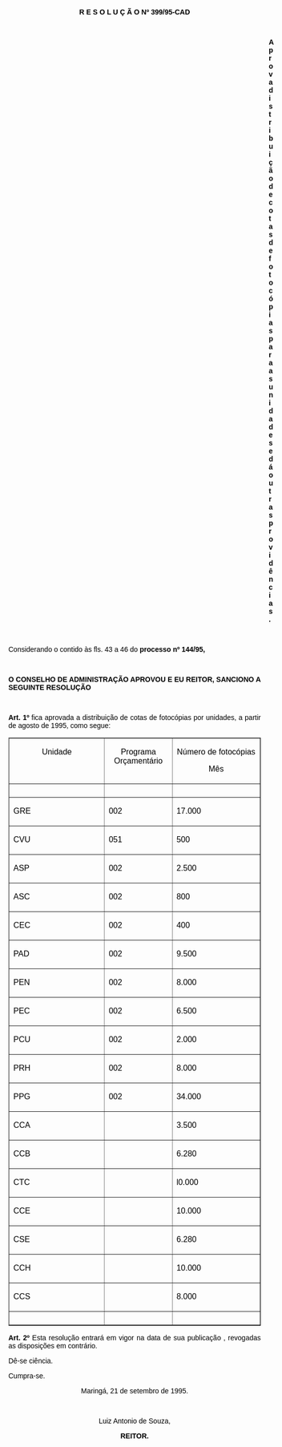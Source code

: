 <BODY TEXT="#000000">

<B><FONT FACE="Arial"><P ALIGN="CENTER">R E S O L U &Ccedil; &Atilde; O  Nº 399/95-CAD</P>
</B><P ALIGN="JUSTIFY"></P>
<P ALIGN="JUSTIFY">&nbsp;</P><DIR>
<DIR>
<DIR>
<DIR>
<DIR>
<DIR>
<DIR>
<DIR>
<DIR>
<DIR>
<DIR>
<DIR>
<DIR>

<B><P ALIGN="JUSTIFY">Aprova distribui&ccedil;&atilde;o de cotas de fotoc&oacute;pias para as unidades e d&aacute; outras provid&ecirc;ncias.</P>
</B><P ALIGN="JUSTIFY"></P>
<P ALIGN="JUSTIFY">&nbsp;</P></DIR>
</DIR>
</DIR>
</DIR>
</DIR>
</DIR>
</DIR>
</DIR>
</DIR>
</DIR>
</DIR>
</DIR>
</DIR>

<P ALIGN="JUSTIFY">Considerando o contido &agrave;s fls. 43 a 46 do <B>processo nº 144/95,</P>
<P ALIGN="JUSTIFY"></P>
</B><P ALIGN="JUSTIFY">&nbsp;</P>
<B><P ALIGN="JUSTIFY">O CONSELHO DE ADMINISTRA&Ccedil;&Atilde;O APROVOU E EU REITOR, SANCIONO A SEGUINTE RESOLU&Ccedil;&Atilde;O</P>
</B><P ALIGN="JUSTIFY"></P>
<P ALIGN="JUSTIFY">&nbsp;</P>
<B><P ALIGN="JUSTIFY">Art. 1º</B>  fica aprovada a distribui&ccedil;&atilde;o de cotas de fotoc&oacute;pias por unidades, a partir de agosto de 1995, como segue:</P>
<P ALIGN="JUSTIFY"></P></FONT>
<TABLE BORDER CELLSPACING=1 CELLPADDING=4 WIDTH=595>
<TR><TD WIDTH="38%" VALIGN="TOP">
<FONT FACE="Arial"><P ALIGN="CENTER">Unidade</FONT></TD>
<TD WIDTH="27%" VALIGN="TOP">
<FONT FACE="Arial"><P ALIGN="CENTER">Programa Or&ccedil;ament&aacute;rio</FONT></TD>
<TD WIDTH="35%" VALIGN="TOP">
<FONT FACE="Arial"><P ALIGN="CENTER">N&uacute;mero de fotoc&oacute;pias</P>
<P ALIGN="CENTER">M&ecirc;s</FONT></TD>
</TR>
<TR><TD WIDTH="38%" VALIGN="TOP">&nbsp;</TD>
<TD WIDTH="27%" VALIGN="TOP">&nbsp;</TD>
<TD WIDTH="35%" VALIGN="TOP">&nbsp;</TD>
</TR>
<TR><TD WIDTH="38%" VALIGN="TOP">
<FONT FACE="Arial"><P ALIGN="JUSTIFY">GRE</FONT></TD>
<TD WIDTH="27%" VALIGN="TOP">
<FONT FACE="Arial"><P ALIGN="JUSTIFY">002</FONT></TD>
<TD WIDTH="35%" VALIGN="TOP">
<FONT FACE="Arial"><P ALIGN="JUSTIFY">17.000</FONT></TD>
</TR>
<TR><TD WIDTH="38%" VALIGN="TOP">
<FONT FACE="Arial"><P ALIGN="JUSTIFY">CVU</FONT></TD>
<TD WIDTH="27%" VALIGN="TOP">
<FONT FACE="Arial"><P ALIGN="JUSTIFY">051</FONT></TD>
<TD WIDTH="35%" VALIGN="TOP">
<FONT FACE="Arial"><P ALIGN="JUSTIFY">500</FONT></TD>
</TR>
<TR><TD WIDTH="38%" VALIGN="TOP">
<FONT FACE="Arial"><P ALIGN="JUSTIFY">ASP</FONT></TD>
<TD WIDTH="27%" VALIGN="TOP">
<FONT FACE="Arial"><P ALIGN="JUSTIFY">002</FONT></TD>
<TD WIDTH="35%" VALIGN="TOP">
<FONT FACE="Arial"><P ALIGN="JUSTIFY">2.500</FONT></TD>
</TR>
<TR><TD WIDTH="38%" VALIGN="TOP">
<FONT FACE="Arial"><P ALIGN="JUSTIFY">ASC</FONT></TD>
<TD WIDTH="27%" VALIGN="TOP">
<FONT FACE="Arial"><P ALIGN="JUSTIFY">002</FONT></TD>
<TD WIDTH="35%" VALIGN="TOP">
<FONT FACE="Arial"><P ALIGN="JUSTIFY">800</FONT></TD>
</TR>
<TR><TD WIDTH="38%" VALIGN="TOP">
<FONT FACE="Arial"><P ALIGN="JUSTIFY">CEC</FONT></TD>
<TD WIDTH="27%" VALIGN="TOP">
<FONT FACE="Arial"><P ALIGN="JUSTIFY">002</FONT></TD>
<TD WIDTH="35%" VALIGN="TOP">
<FONT FACE="Arial"><P ALIGN="JUSTIFY">400</FONT></TD>
</TR>
<TR><TD WIDTH="38%" VALIGN="TOP">
<FONT FACE="Arial"><P ALIGN="JUSTIFY">PAD</FONT></TD>
<TD WIDTH="27%" VALIGN="TOP">
<FONT FACE="Arial"><P ALIGN="JUSTIFY">002</FONT></TD>
<TD WIDTH="35%" VALIGN="TOP">
<FONT FACE="Arial"><P ALIGN="JUSTIFY">9.500</FONT></TD>
</TR>
<TR><TD WIDTH="38%" VALIGN="TOP">
<FONT FACE="Arial"><P ALIGN="JUSTIFY">PEN</FONT></TD>
<TD WIDTH="27%" VALIGN="TOP">
<FONT FACE="Arial"><P ALIGN="JUSTIFY">002</FONT></TD>
<TD WIDTH="35%" VALIGN="TOP">
<FONT FACE="Arial"><P ALIGN="JUSTIFY">8.000</FONT></TD>
</TR>
<TR><TD WIDTH="38%" VALIGN="TOP">
<FONT FACE="Arial"><P ALIGN="JUSTIFY">PEC</FONT></TD>
<TD WIDTH="27%" VALIGN="TOP">
<FONT FACE="Arial"><P ALIGN="JUSTIFY">002</FONT></TD>
<TD WIDTH="35%" VALIGN="TOP">
<FONT FACE="Arial"><P ALIGN="JUSTIFY">6.500</FONT></TD>
</TR>
<TR><TD WIDTH="38%" VALIGN="TOP">
<FONT FACE="Arial"><P ALIGN="JUSTIFY">PCU</FONT></TD>
<TD WIDTH="27%" VALIGN="TOP">
<FONT FACE="Arial"><P ALIGN="JUSTIFY">002</FONT></TD>
<TD WIDTH="35%" VALIGN="TOP">
<FONT FACE="Arial"><P ALIGN="JUSTIFY">2.000</FONT></TD>
</TR>
<TR><TD WIDTH="38%" VALIGN="TOP">
<FONT FACE="Arial"><P ALIGN="JUSTIFY">PRH</FONT></TD>
<TD WIDTH="27%" VALIGN="TOP">
<FONT FACE="Arial"><P ALIGN="JUSTIFY">002</FONT></TD>
<TD WIDTH="35%" VALIGN="TOP">
<FONT FACE="Arial"><P ALIGN="JUSTIFY">8.000</FONT></TD>
</TR>
<TR><TD WIDTH="38%" VALIGN="TOP">
<FONT FACE="Arial"><P ALIGN="JUSTIFY">PPG</FONT></TD>
<TD WIDTH="27%" VALIGN="TOP">
<FONT FACE="Arial"><P ALIGN="JUSTIFY">002</FONT></TD>
<TD WIDTH="35%" VALIGN="TOP">
<FONT FACE="Arial"><P ALIGN="JUSTIFY">34.000</FONT></TD>
</TR>
<TR><TD WIDTH="38%" VALIGN="TOP">
<FONT FACE="Arial"><P ALIGN="JUSTIFY">CCA</FONT></TD>
<TD WIDTH="27%" VALIGN="TOP">&nbsp;</TD>
<TD WIDTH="35%" VALIGN="TOP">
<FONT FACE="Arial"><P ALIGN="JUSTIFY">3.500</FONT></TD>
</TR>
<TR><TD WIDTH="38%" VALIGN="TOP">
<FONT FACE="Arial"><P ALIGN="JUSTIFY">CCB</FONT></TD>
<TD WIDTH="27%" VALIGN="TOP">&nbsp;</TD>
<TD WIDTH="35%" VALIGN="TOP">
<FONT FACE="Arial"><P ALIGN="JUSTIFY">6.280</FONT></TD>
</TR>
<TR><TD WIDTH="38%" VALIGN="TOP">
<FONT FACE="Arial"><P ALIGN="JUSTIFY">CTC</FONT></TD>
<TD WIDTH="27%" VALIGN="TOP">&nbsp;</TD>
<TD WIDTH="35%" VALIGN="TOP">
<FONT FACE="Arial"><P ALIGN="JUSTIFY">l0.000</FONT></TD>
</TR>
<TR><TD WIDTH="38%" VALIGN="TOP">
<FONT FACE="Arial"><P ALIGN="JUSTIFY">CCE</FONT></TD>
<TD WIDTH="27%" VALIGN="TOP">&nbsp;</TD>
<TD WIDTH="35%" VALIGN="TOP">
<FONT FACE="Arial"><P ALIGN="JUSTIFY">10.000</FONT></TD>
</TR>
<TR><TD WIDTH="38%" VALIGN="TOP">
<FONT FACE="Arial"><P ALIGN="JUSTIFY">CSE</FONT></TD>
<TD WIDTH="27%" VALIGN="TOP">&nbsp;</TD>
<TD WIDTH="35%" VALIGN="TOP">
<FONT FACE="Arial"><P ALIGN="JUSTIFY">6.280</FONT></TD>
</TR>
<TR><TD WIDTH="38%" VALIGN="TOP">
<FONT FACE="Arial"><P ALIGN="JUSTIFY">CCH</FONT></TD>
<TD WIDTH="27%" VALIGN="TOP">&nbsp;</TD>
<TD WIDTH="35%" VALIGN="TOP">
<FONT FACE="Arial"><P ALIGN="JUSTIFY">10.000</FONT></TD>
</TR>
<TR><TD WIDTH="38%" VALIGN="TOP">
<FONT FACE="Arial"><P ALIGN="JUSTIFY">CCS</FONT></TD>
<TD WIDTH="27%" VALIGN="TOP">&nbsp;</TD>
<TD WIDTH="35%" VALIGN="TOP">
<FONT FACE="Arial"><P ALIGN="JUSTIFY">8.000</FONT></TD>
</TR>
<TR><TD WIDTH="38%" VALIGN="TOP">&nbsp;</TD>
<TD WIDTH="27%" VALIGN="TOP">&nbsp;</TD>
<TD WIDTH="35%" VALIGN="TOP">&nbsp;</TD>
</TR>
</TABLE>

<FONT FACE="Arial"><P ALIGN="JUSTIFY"></P>
<B><P ALIGN="JUSTIFY">Art. 2º</B>  Esta resolu&ccedil;&atilde;o entrar&aacute; em vigor na data de sua publica&ccedil;&atilde;o , revogadas as disposi&ccedil;&otilde;es em contr&aacute;rio.</P>
<P ALIGN="JUSTIFY">D&ecirc;-se ci&ecirc;ncia.</P>
<P ALIGN="JUSTIFY">Cumpra-se.</P>
<P ALIGN="CENTER">Maring&aacute;, 21 de setembro de 1995.</P>
<P ALIGN="CENTER"></P>
<P ALIGN="CENTER">&nbsp;</P>
<P ALIGN="CENTER">Luiz Antonio de Souza,</P>
<B><P ALIGN="CENTER">REITOR.</P></B></FONT></BODY>
